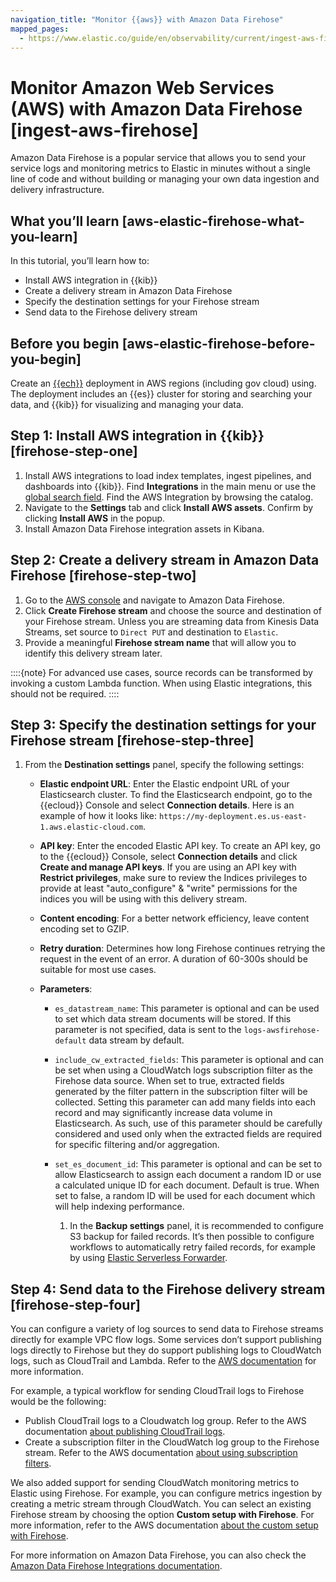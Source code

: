 ```yaml
---
navigation_title: "Monitor {{aws}} with Amazon Data Firehose"
mapped_pages:
  - https://www.elastic.co/guide/en/observability/current/ingest-aws-firehose.html
---
```




# Monitor Amazon Web Services (AWS) with Amazon Data Firehose [ingest-aws-firehose]


Amazon Data Firehose is a popular service that allows you to send your service logs and monitoring metrics to Elastic in minutes without a single line of code and without building or managing your own data ingestion and delivery infrastructure.


## What you’ll learn [aws-elastic-firehose-what-you-learn]

In this tutorial, you’ll learn how to:

* Install AWS integration in {{kib}}
* Create a delivery stream in Amazon Data Firehose
* Specify the destination settings for your Firehose stream
* Send data to the Firehose delivery stream


## Before you begin [aws-elastic-firehose-before-you-begin]

Create an [{{ech}}](https://cloud.elastic.co/registration?page=docs&placement=docs-body) deployment in AWS regions (including gov cloud) using. The deployment includes an {{es}} cluster for storing and searching your data, and {{kib}} for visualizing and managing your data.


## Step 1: Install AWS integration in {{kib}} [firehose-step-one]

1. Install AWS integrations to load index templates, ingest pipelines, and dashboards into {{kib}}. Find **Integrations** in the main menu or use the [global search field](/explore-analyze/find-and-organize/find-apps-and-objects.md). Find the AWS Integration by browsing the catalog.
2. Navigate to the **Settings** tab and click **Install AWS assets**. Confirm by clicking **Install AWS** in the popup.
3. Install Amazon Data Firehose integration assets in Kibana.


## Step 2: Create a delivery stream in Amazon Data Firehose [firehose-step-two]

1. Go to the [AWS console](https://console.aws.amazon.com/) and navigate to Amazon Data Firehose.
2. Click **Create Firehose stream** and choose the source and destination of your Firehose stream. Unless you are streaming data from Kinesis Data Streams, set source to `Direct PUT` and destination to `Elastic`.
3. Provide a meaningful **Firehose stream name** that will allow you to identify this delivery stream later.

::::{note}
For advanced use cases, source records can be transformed by invoking a custom Lambda function. When using Elastic integrations, this should not be required.
::::



## Step 3: Specify the destination settings for your Firehose stream [firehose-step-three]

1. From the **Destination settings** panel, specify the following settings:

    * **Elastic endpoint URL**: Enter the Elastic endpoint URL of your Elasticsearch cluster. To find the Elasticsearch endpoint, go to the {{ecloud}} Console and select **Connection details**. Here is an example of how it looks like: `https://my-deployment.es.us-east-1.aws.elastic-cloud.com`.
    * **API key**: Enter the encoded Elastic API key. To create an API key, go to the {{ecloud}} Console, select **Connection details** and click **Create and manage API keys**. If you are using an API key with **Restrict privileges**, make sure to review the Indices privileges to provide at least "auto_configure" & "write" permissions for the indices you will be using with this delivery stream.
    * **Content encoding**: For a better network efficiency, leave content encoding set to GZIP.
    * **Retry duration**: Determines how long Firehose continues retrying the request in the event of an error. A duration of 60-300s should be suitable for most use cases.
    * **Parameters**:

        * `es_datastream_name`: This parameter is optional and can be used to set which data stream documents will be stored. If this parameter is not specified, data is sent to the `logs-awsfirehose-default` data stream by default.
        * `include_cw_extracted_fields`: This parameter is optional and can be set when using a CloudWatch logs subscription filter as the Firehose data source. When set to true, extracted fields generated by the filter pattern in the subscription filter will be collected. Setting this parameter can add many fields into each record and may significantly increase data volume in Elasticsearch. As such, use of this parameter should be carefully considered and used only when the extracted fields are required for specific filtering and/or aggregation.
        * `set_es_document_id`: This parameter is optional and can be set to allow Elasticsearch to assign each document a random ID or use a calculated unique ID for each document. Default is true. When set to false, a random ID will be used for each document which will help indexing performance.

            1. In the **Backup settings** panel, it is recommended to configure S3 backup for failed records. It’s then possible to configure workflows to automatically retry failed records, for example by using [Elastic Serverless Forwarder](elastic-serverless-forwarder://docs/reference/ingestion-tools/esf/index.md).



## Step 4: Send data to the Firehose delivery stream [firehose-step-four]

You can configure a variety of log sources to send data to Firehose streams directly for example VPC flow logs. Some services don’t support publishing logs directly to Firehose but they do support publishing logs to CloudWatch logs, such as CloudTrail and Lambda. Refer to the [AWS documentation](https://docs.aws.amazon.com/AmazonCloudWatch/latest/logs/AWS-logs-and-resource-policy.md) for more information.

For example, a typical workflow for sending CloudTrail logs to Firehose would be the following:

* Publish CloudTrail logs to a Cloudwatch log group. Refer to the AWS documentation [about publishing CloudTrail logs](https://docs.aws.amazon.com/awscloudtrail/latest/userguide/monitor-cloudtrail-log-files-with-cloudwatch-logs.md).
* Create a subscription filter in the CloudWatch log group to the Firehose stream. Refer to the AWS documentation [about using subscription filters](https://docs.aws.amazon.com/AmazonCloudWatch/latest/logs/SubscriptionFilters.md#FirehoseExample).

We also added support for sending CloudWatch monitoring metrics to Elastic using Firehose. For example, you can configure metrics ingestion by creating a metric stream through CloudWatch. You can select an existing Firehose stream by choosing the option **Custom setup with Firehose**. For more information, refer to the AWS documentation [about the custom setup with Firehose](https://docs.aws.amazon.com/AmazonCloudWatch/latest/monitoring/CloudWatch-metric-streams-setup-datalake.md).

For more information on Amazon Data Firehose, you can also check the [Amazon Data Firehose Integrations documentation](integration-docs://docs/reference/ingestion-tools/integrations/awsfirehose.md).
